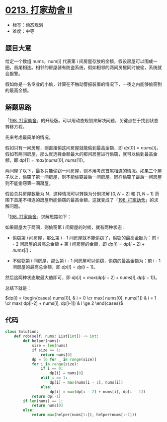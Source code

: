 # [0213. 打家劫舍 II](https://leetcode.cn/problems/house-robber-ii/)

- 标签：动态规划
- 难度：中等

## 题目大意

给定一个数组 nums，num[i] 代表第 i 间房屋存放的金额，假设房屋可以围成一圈，首尾相连。相邻的房屋装有防盗系统，假如相邻的两间房屋同时被偷，系统就会报警。

假如你是一名专业的小偷，计算在不触动警报装置的情况下，一夜之内能够偷窃到的最高金额。

## 解题思路

「[198. 打家劫舍](https://leetcode.cn/problems/house-robber)」的升级版。可以用动态规划来解决问题，关键点在于找到状态转移方程。

先来考虑最简单的情况。

假如只有一间房屋，则直接偷这间房屋就能偷到最高金额，即 $dp[0] = nums[i]$。假如有两间房屋，那么就选择金额最大的那间房屋进行偷窃，就可以偷到最高金额，即 $dp[1] = max(nums[0], nums[1])$。

两间屋子以下，最多只能偷窃一间房屋，则不用考虑首尾相连的情况。如果三个屋子以上，偷窃了第一间房屋，则不能偷窃最后一间房屋。同样偷窃了最后一间房屋则不能偷窃第一间房屋。

假设总共房屋数量为 N，这种情况可以转换为分别求解 $[0, N - 2]$ 和 $[1, N - 1]$ 范围下首尾不相连的房屋所能偷窃的最高金额，这就变成了「[198. 打家劫舍](https://leetcode.cn/problems/house-robber)」的求解问题。

「[198. 打家劫舍](https://leetcode.cn/problems/house-robber)」求解思路如下：

如果房屋大于两间，则偷窃第 i 间房屋的时候，就有两种状态：

- 偷窃第 i 间房屋，那么第 i - 1 间房屋就不能偷窃了，偷窃的最高金额为：前 i - 2 间房屋的最高总金额 + 第 i 间房屋的金额，即 $dp[i] = dp[i-2] + nums[i]$；

- 不偷窃第 i 间房屋，那么第 i - 1 间房屋可以偷窃，偷窃的最高金额为：前 i - 1 间房屋的最高总金额，即 $dp[i] = dp[i-1]$。

然后这两种状态取最大值即可，即 $dp[i] = max( dp[i-2] + nums[i], dp[i-1])$。

总结下就是：

$dp[i] = \begin{cases} nums[0], &  i = 0 \cr max( nums[0], nums[1]) & i = 1 \cr max( dp[i-2] + nums[i], dp[i-1]) & i \ge 2 \end{cases}$

## 代码

```Python
class Solution:
    def rob(self, nums: List[int]) -> int:
        def helper(nums):
            size = len(nums)
            if size == 1:
                return nums[0]
            dp = [0 for _ in range(size)]
            for i in range(size):
                if i == 0:
                    dp[i] = nums[0]
                elif i == 1:
                    dp[i] = max(nums[i - 1], nums[i])
                else:
                    dp[i] = max(dp[i - 2] + nums[i], dp[i - 1])
            return dp[-1]
        if len(nums) == 1:
            return nums[0]
        else:
            return max(helper(nums[1:]), helper(nums[:-1]))
```

